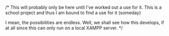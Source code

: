 /* 
This will probably only be here until I've worked out a use for it.
This is a school project and thus I am bound to find a use for it (someday)

I mean, the possibilities are endless. Well, we shall see how this develops, if at all since this can only run on a local XAMPP server.
*/
